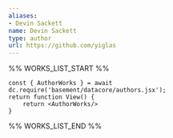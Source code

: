 ```yaml
---
aliases:
- Devin Sackett
name: Devin Sackett
type: author
url: https://github.com/yiglas
---
```



%% WORKS_LIST_START %%

```datacorejsx
const { AuthorWorks } = await dc.require('basement/datacore/authors.jsx');
return function View() {
    return <AuthorWorks/>
}
```
%% WORKS_LIST_END %%